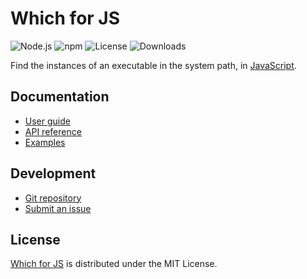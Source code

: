 # Which for JS
![Node.js](https://badgen.net/npm/node/@cedx/which) ![npm](https://badgen.net/npm/v/@cedx/which) ![License](https://badgen.net/npm/license/@cedx/which) ![Downloads](https://badgen.net/npm/dt/@cedx/which)

Find the instances of an executable in the system path, in [JavaScript](https://developer.mozilla.org/docs/Web/JavaScript).

## Documentation
- [User guide](https://github.com/cedx/which.js/wiki)
- [API reference](https://cedx.github.io/which.js)
- [Examples](https://github.com/cedx/which.js/tree/main/example)

## Development
- [Git repository](https://github.com/cedx/which.js)
- [Submit an issue](https://github.com/cedx/which.js/issues)

## License
[Which for JS](https://github.com/cedx/which.js) is distributed under the MIT License.
